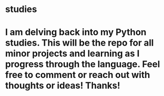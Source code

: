 # studies

# I am delving back into my Python studies. This will be the repo for all minor projects and learning as I progress through the language. Feel free to comment or reach out with thoughts or ideas! Thanks!
